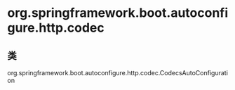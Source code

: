 # org.springframework.boot.autoconfigure.http.codec

## 类

org.springframework.boot.autoconfigure.http.codec.CodecsAutoConfiguration




